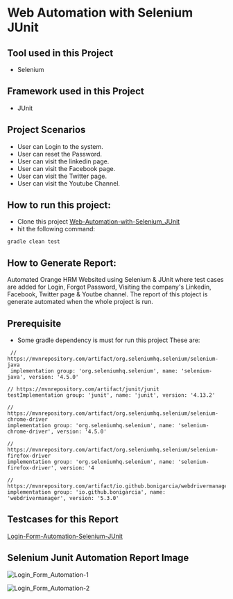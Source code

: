 # Web Automation with Selenium JUnit

## Tool used in this Project
 - Selenium


## Framework used in this Project
 - JUnit

 ## Project Scenarios
 - User can Login to the system.
 - User can reset the Password.
 - User can visit the linkedin page.
 - User can visit the Facebook page.
 - User can visit the Twitter page.
 - User can visit the Youtube Channel.

 ## How to run this project:
 - Clone this project [Web-Automation-with-Selenium_JUnit](https://github.com/ahnafahmad/WebAutomation_with_Selenium_JUnit)
 - hit the following command:
  ```
 gradle clean test
 ```
 
 ## How to Generate Report: 
 Automated Orange HRM Websited using Selenium & JUnit where test cases are added for Login, Forgot Password, Visiting the company's Linkedin, Facebook, Twitter page & 
 Youtbe channel.
 The report of this ptoject is generate automated when the whole project is run.
 
 ## Prerequisite
  - Some gradle dependency is must for run this project
  These are: 
 ```
  // https://mvnrepository.com/artifact/org.seleniumhq.selenium/selenium-java
  implementation group: 'org.seleniumhq.selenium', name: 'selenium-java', version: '4.5.0'
 ```
 ```
 // https://mvnrepository.com/artifact/junit/junit
 testImplementation group: 'junit', name: 'junit', version: '4.13.2'
```
```
// https://mvnrepository.com/artifact/org.seleniumhq.selenium/selenium-chrome-driver
implementation group: 'org.seleniumhq.selenium', name: 'selenium-chrome-driver', version: '4.5.0'
```
```
// https://mvnrepository.com/artifact/org.seleniumhq.selenium/selenium-firefox-driver
implementation group: 'org.seleniumhq.selenium', name: 'selenium-firefox-driver', version: '4
```
```
// https://mvnrepository.com/artifact/io.github.bonigarcia/webdrivermanager
implementation group: 'io.github.bonigarcia', name: 'webdrivermanager', version: '5.3.0'
```
## Testcases for this Report

[Login-Form-Automation-Selenium-JUnit](https://docs.google.com/spreadsheets/d/1tAEtbykjXK20OMgoGBVnoF4EQ1VANsX0p0lYKWiSL54/edit#gid=1820282273)

 
## Selenium Junit Automation Report Image

  ![Login_Form_Automation-1](https://user-images.githubusercontent.com/58990500/199105816-7643bd66-b76a-4cc3-9785-eb576a72aaf9.PNG)



  ![Login_Form_Automation-2](https://user-images.githubusercontent.com/58990500/199105868-014d8397-fc4f-4c1c-9f35-89be53bc29bc.PNG)
